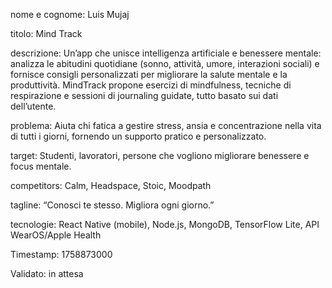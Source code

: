 nome e cognome:
Luis Mujaj

titolo:
Mind Track

descrizione:
Un’app che unisce intelligenza artificiale e benessere mentale: analizza le abitudini quotidiane (sonno, attività, umore, interazioni sociali) e fornisce consigli personalizzati per migliorare la salute mentale e la produttività. MindTrack propone esercizi di mindfulness, tecniche di respirazione e sessioni di journaling guidate, tutto basato sui dati dell’utente.

problema:
Aiuta chi fatica a gestire stress, ansia e concentrazione nella vita di tutti i giorni, fornendo un supporto pratico e personalizzato.

target:
Studenti, lavoratori, persone che vogliono migliorare benessere e focus mentale.

competitors:
Calm, Headspace, Stoic, Moodpath

tagline:
“Conosci te stesso. Migliora ogni giorno.”

tecnologie:
React Native (mobile), Node.js, MongoDB, TensorFlow Lite, API WearOS/Apple Health

Timestamp:
1758873000

Validato:
in attesa
